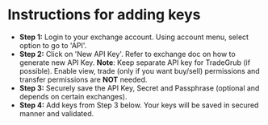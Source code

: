 # **Instructions for adding keys**
 - **Step 1:** Login to your exchange account. Using account menu, select option to go to 'API'. 
 - **Step 2:** Click on 'New API Key'. Refer to exchange doc on how to generate new API Key.
  **Note**: Keep separate API key for TradeGrub (if possible). Enable view, trade (only if you want buy/sell) permissions and transfer permissions are **NOT** needed.
 - **Step 3:** Securely save the API Key, Secret and Passphrase (optional and depends on certain exchanges).
 - **Step 4:** Add keys from Step 3 below. Your keys will be saved in secured manner and validated.
